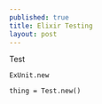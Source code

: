 ```yaml
---
published: true
title: Elixir Testing
layout: post
---
```

Test

```
ExUnit.new

thing = Test.new()
```